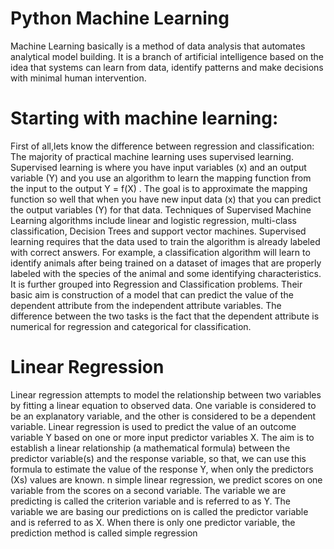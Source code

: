 # Python Machine Learning
Machine Learning basically is a method of data analysis that automates analytical model building. It is a branch of artificial intelligence based on the idea that systems can learn from data, identify patterns and make decisions with minimal human intervention.
# Starting with machine learning:
First of all,lets know the difference between regression and classification:
The majority of practical machine learning uses supervised learning. Supervised learning is where you have input variables (x) and an output variable (Y) and you use an algorithm to learn the mapping function from the input to the output Y = f(X) . The goal is to approximate the mapping function so well that when you have new input data (x) that you can predict the output variables (Y) for that data.
Techniques of Supervised Machine Learning algorithms include linear and logistic regression, multi-class classification, Decision Trees and support vector machines. 
Supervised learning requires that the data used to train the algorithm is already labeled with correct answers. For example, a classification algorithm will learn to identify animals after being trained on a dataset of images that are properly labeled with the species of the animal and some identifying characteristics.
 It is further grouped into Regression and Classification problems.
Their basic aim is  construction of a  model that can predict the value of the dependent attribute from the independent  attribute variables. The difference between the two tasks is the fact that the dependent attribute is numerical for regression and categorical for classification.
# Linear Regression
Linear regression attempts to model the relationship between two variables by fitting a linear equation to observed data. One variable is considered to be an explanatory variable, and the other is considered to be a dependent variable. 
Linear regression is used to predict the value of an outcome variable Y based on one or more input predictor variables X. The aim is to establish a linear relationship (a mathematical formula) between the predictor variable(s) and the response variable, so that, we can use this formula to estimate the value of the response Y, when only the predictors (Xs) values are known.
n simple linear regression, we predict scores on one variable from the scores on a second variable. The variable we are predicting is called the criterion variable and is referred to as Y. The variable we are basing our predictions on is called the predictor variable and is referred to as X. When there is only one predictor variable, the prediction method is called simple regression
